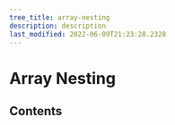```yaml
---
tree_title: array-nesting
description: description
last_modified: 2022-06-09T21:23:28.2328
---
```


# Array Nesting

## Contents

